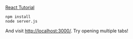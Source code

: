[React Tutorial](https://github.com/reactjs/react-tutorial/)

```
npm install
node server.js
```

And visit [http://localhost:3000/](http://localhost:3000/). Try opening multiple tabs!